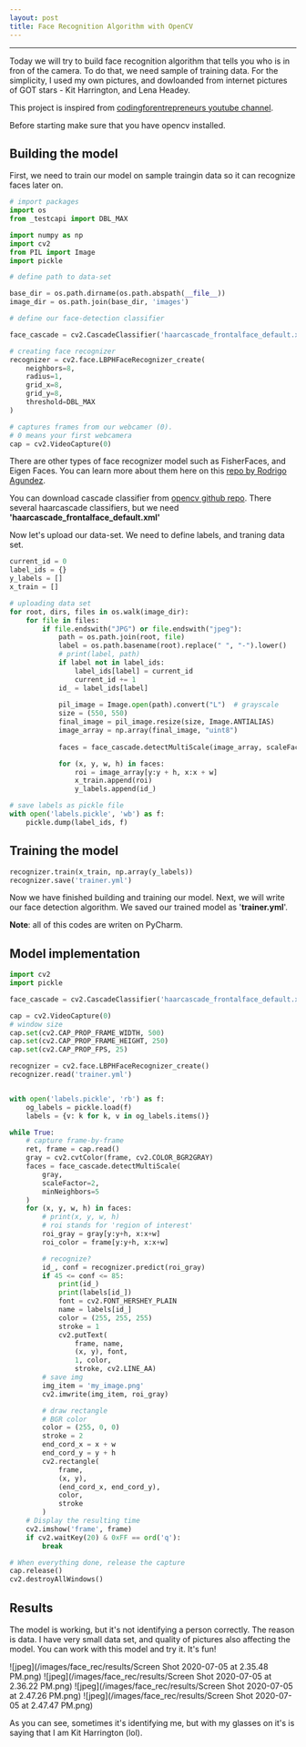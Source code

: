 ```yaml
---
layout: post
title: Face Recognition Algorithm with OpenCV
---
```

***


Today we will try to build face recognition algorithm that tells you who is in fron of the camera. To do that, we need sample of training data. For the simplicity, I used my own pictures, and dowloanded from internet pictures of GOT stars - Kit Harrington, and Lena Headey.

This project is inspired from <a href='https://www.codingforentrepreneurs.com/'> codingforentrepreneurs youtube channel</a>.

Before starting make sure that you have opencv installed.

## Building the model

First, we need to train our model on sample traingin data so it can recognize faces later on.


```python
# import packages
import os
from _testcapi import DBL_MAX

import numpy as np
import cv2
from PIL import Image
import pickle
```


```python
# define path to data-set

base_dir = os.path.dirname(os.path.abspath(__file__))
image_dir = os.path.join(base_dir, 'images')
```


```python
# define our face-detection classifier

face_cascade = cv2.CascadeClassifier('haarcascade_frontalface_default.xml')

# creating face recognizer 
recognizer = cv2.face.LBPHFaceRecognizer_create(
    neighbors=8,
    radius=1,
    grid_x=8,
    grid_y=8,
    threshold=DBL_MAX
)

# captures frames from our webcamer (0). 
# 0 means your first webcamera
cap = cv2.VideoCapture(0) 
```

There are other types of face recognizer model such as FisherFaces, and Eigen Faces. You can learn more about them here on this <a href='https://github.com/rragundez/PyData/blob/master/notebooks_tutorial/03_Building_the_Recognition_Model.ipynb'>repo by Rodrigo Agundez</a>.

You can download cascade classifier from <a href='https://github.com/opencv/opencv/tree/master/data/haarcascades'>opencv github repo</a>. There several haarcascade classifiers, but we need **'haarcascade_frontalface_default.xml'**

Now let's upload our data-set. We need to define labels, and traning data set.


```python
current_id = 0
label_ids = {}
y_labels = []
x_train = []
```


```python
# uploading data set
for root, dirs, files in os.walk(image_dir):
    for file in files:
        if file.endswith("JPG") or file.endswith("jpeg"):
            path = os.path.join(root, file)
            label = os.path.basename(root).replace(" ", "-").lower()
            # print(label, path)
            if label not in label_ids:
                label_ids[label] = current_id
                current_id += 1
            id_ = label_ids[label]
            
            pil_image = Image.open(path).convert("L")  # grayscale
            size = (550, 550)
            final_image = pil_image.resize(size, Image.ANTIALIAS)
            image_array = np.array(final_image, "uint8")
            
            faces = face_cascade.detectMultiScale(image_array, scaleFactor=1.5, minNeighbors=5)

            for (x, y, w, h) in faces:
                roi = image_array[y:y + h, x:x + w]
                x_train.append(roi)
                y_labels.append(id_)
```


```python
# save labels as pickle file
with open('labels.pickle', 'wb') as f:
    pickle.dump(label_ids, f)
```

## Training the model


```python
recognizer.train(x_train, np.array(y_labels))
recognizer.save('trainer.yml')
```

Now we have finished building and training our model. Next, we will write our face detection algorithm. We saved our trained model as '**trainer.yml**'.

**Note**: all of this codes are writen on PyCharm. 

## Model implementation


```python
import cv2
import pickle

face_cascade = cv2.CascadeClassifier('haarcascade_frontalface_default.xml')

cap = cv2.VideoCapture(0)
# window size
cap.set(cv2.CAP_PROP_FRAME_WIDTH, 500)
cap.set(cv2.CAP_PROP_FRAME_HEIGHT, 250)
cap.set(cv2.CAP_PROP_FPS, 25)

recognizer = cv2.face.LBPHFaceRecognizer_create()
recognizer.read('trainer.yml')


with open('labels.pickle', 'rb') as f:
    og_labels = pickle.load(f)
    labels = {v: k for k, v in og_labels.items()}

while True:
    # capture frame-by-frame
    ret, frame = cap.read()
    gray = cv2.cvtColor(frame, cv2.COLOR_BGR2GRAY)
    faces = face_cascade.detectMultiScale(
        gray,
        scaleFactor=2,
        minNeighbors=5
    )
    for (x, y, w, h) in faces:
        # print(x, y, w, h)
        # roi stands for 'region of interest'
        roi_gray = gray[y:y+h, x:x+w]
        roi_color = frame[y:y+h, x:x+w]

        # recognize?
        id_, conf = recognizer.predict(roi_gray)
        if 45 <= conf <= 85:
            print(id_)
            print(labels[id_])
            font = cv2.FONT_HERSHEY_PLAIN
            name = labels[id_]
            color = (255, 255, 255)
            stroke = 1
            cv2.putText(
                frame, name,
                (x, y), font,
                1, color,
                stroke, cv2.LINE_AA)
        # save img
        img_item = 'my_image.png'
        cv2.imwrite(img_item, roi_gray)

        # draw rectangle
        # BGR color
        color = (255, 0, 0)
        stroke = 2
        end_cord_x = x + w
        end_cord_y = y + h
        cv2.rectangle(
            frame,
            (x, y),
            (end_cord_x, end_cord_y),
            color,
            stroke
        )
    # Display the resulting time
    cv2.imshow('frame', frame)
    if cv2.waitKey(20) & 0xFF == ord('q'):
        break

# When everything done, release the capture
cap.release()
cv2.destroyAllWindows()
```

## Results

The model is working, but it's not identifying a person correctly. The reason is data. I have very small data set, and quality of pictures also  affecting the model. You can work with this model and try it. It's fun!

![jpeg](/images/face_rec/results/Screen Shot 2020-07-05 at 2.35.48 PM.png)
![jpeg](/images/face_rec/results/Screen Shot 2020-07-05 at 2.36.22 PM.png)
![jpeg](/images/face_rec/results/Screen Shot 2020-07-05 at 2.47.26 PM.png)
![jpeg](/images/face_rec/results/Screen Shot 2020-07-05 at 2.47.47 PM.png)

As you can see, sometimes it's identifying me, but with my glasses on it's is saying that I am Kit Harrington (lol).
